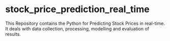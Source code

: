 # stock_price_prediction_real_time
This Repository contains the Python for Predicting Stock Prices in real-time. It deals with data collection, processing, modelling and evaluation of results.
